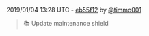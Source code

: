 2019/01/04 13:28 UTC - [eb55f12](https://github.com/hassio-addons/addon-home-panel/commit/eb55f12e9af2d83019127b41c5a5288340945945) by [@timmo001](https://github.com/timmo001)
> :books: Update maintenance shield 

